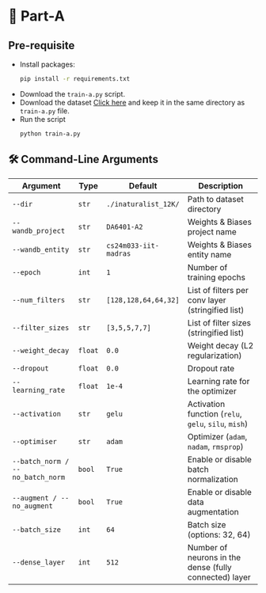 # 🔧 Part-A

## Pre-requisite
- Install packages:
  ```bash
  pip install -r requirements.txt
- Download the ``train-a.py`` script.
- Download the dataset [Click here](https://storage.googleapis.com/wandb_datasets/nature_12K.zip) and keep it in the same directory as ``train-a.py`` file.
- Run the script
  ```bash
  python train-a.py
## 🛠️ Command-Line Arguments

| Argument              | Type     | Default               | Description                                                   |
|-----------------------|----------|------------------------|---------------------------------------------------------------|
| `--dir`               | `str`    | `./inaturalist_12K/`   | Path to dataset directory                                     |
| `--wandb_project`     | `str`    | `DA6401-A2`            | Weights & Biases project name                                 |
| `--wandb_entity`      | `str`    | `cs24m033-iit-madras`  | Weights & Biases entity name                                  |
| `--epoch`             | `int`    | `1`                    | Number of training epochs                                     |
| `--num_filters`       | `str`    | `[128,128,64,64,32]`   | List of filters per conv layer (stringified list)             |
| `--filter_sizes`      | `str`    | `[3,5,5,7,7]`          | List of filter sizes (stringified list)                       |
| `--weight_decay`      | `float`  | `0.0`                  | Weight decay (L2 regularization)                              |
| `--dropout`           | `float`  | `0.0`                  | Dropout rate                                                  |
| `--learning_rate`     | `float`  | `1e-4`                 | Learning rate for the optimizer                               |
| `--activation`        | `str`    | `gelu`                 | Activation function (`relu`, `gelu`, `silu`, `mish`)          |
| `--optimiser`         | `str`    | `adam`                 | Optimizer (`adam`, `nadam`, `rmsprop`)                        |
| `--batch_norm / --no_batch_norm` | `bool` | `True`        | Enable or disable batch normalization                         |
| `--augment / --no_augment`       | `bool` | `True`        | Enable or disable data augmentation                           |
| `--batch_size`        | `int`    | `64`                   | Batch size (options: 32, 64)                                  |
| `--dense_layer`       | `int`    | `512`                  | Number of neurons in the dense (fully connected) layer        |

## 